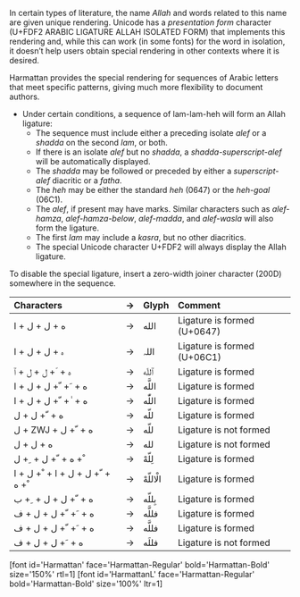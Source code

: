 

In certain types of literature, the name *Allah* and words related to this name are given unique rendering. Unicode has a *presentation form* character (U+FDF2 ARABIC LIGATURE ALLAH ISOLATED FORM) that implements this rendering and, while this can work (in some fonts) for the word in isolation, it doesn’t help users obtain special rendering in other contexts where it is desired. 

Harmattan provides the special rendering for sequences of Arabic letters that meet specific patterns, giving much more flexibility to document authors. 

* Under certain conditions, a sequence of lam-lam-heh will form an Allah ligature:
  * The sequence must include either a preceding isolate *alef* or a *shadda* on the second *lam*, or both.
  * If there is an isolate *alef* but no *shadda*, a *shadda-superscript-alef* will be automatically displayed.
  * The *shadda* may be followed or preceded by either a *superscript-alef* diacritic or a *fatha*.
  * The *heh* may be either the standard *heh* (0647) or the *heh-goal* (06C1).
  * The *alef*, if present may have marks. Similar characters such as *alef-hamza*, *alef-hamza-below*, *alef-madda*, and *alef-wasla* will also form the ligature.
  * The first *lam* may include a *kasra*, but no other diacritics.
  * The special Unicode character U+FDF2 will always display the Allah ligature.

To disable the special ligature, insert a zero-width joiner character (200D) somewhere in the sequence.

Characters | → | Glyph | Comment
:---------- | :- | :----  | :-------
<span class='HarmattanL-R normal'>&#x202d;&#x0627; + &#x0644; + &#x0644; + &#x0647;</span> | → | <span dir="rtl" class='Harmattan-R normal'> الله	</span> | Ligature is formed (U+0647)
<span class='HarmattanL-R normal'>&#x202d;&#x0627; + &#x0644; + &#x0644; + &#x06c1;</span> | → | <span dir="rtl" class='Harmattan-R normal'>اللہ	</span> | Ligature is formed (U+06C1)
<span class='HarmattanL-R normal'>&#x202d;&#x0671; + &#x0644; + &#x0644; + &#x0651; + &#x0647;</span> | → | <span dir="rtl" class='Harmattan-R normal'> ٱللّه </span> | Ligature is formed
<span class='HarmattanL-R normal'>&#x202d;&#x0627; + &#x0644; + &#x0644; + &#x0651; + &#x064e; + &#x0647;</span> | → | <span dir="rtl" class='Harmattan-R normal'>اللَّه	</span> | Ligature is formed
<span class='HarmattanL-R normal'>&#x202d;&#x0627; + &#x0644; + &#x0644; + &#x0651; + &#x0670; + &#x0647;</span> | → | <span dir="rtl" class='Harmattan-R normal'>اللّٰه</span> | 	Ligature is formed
<span class='HarmattanL-R normal'>&#x202d;&#x0644; + &#x0644; + &#x0651; + &#x0647;</span> | → | <span dir="rtl" class='Harmattan-R normal'>&#x0644;&#x0644;&#x0651;&#x0647;</span> | Ligature is formed
<span class='HarmattanL-R normal'>&#x202d;&#x0644; + ZWJ + &#x0644; + &#x0651; + &#x0647;</span> | → | <span dir="rtl" class='Harmattan-R normal'>&#x0644;&#x200D;&#x0644;&#x0651;&#x0647;</span> | Ligature is not formed
<span class='HarmattanL-R normal'>&#x202d;&#x0644; + &#x0644; + &#x0647;</span> | → | <span dir="rtl" class='Harmattan-R normal'>&#x0644;&#x0644;&#x0647;</span> | Ligature is not formed
<span class='HarmattanL-R normal'>&#x202d;&#x0644; + &#x0650; + &#x0644; + &#x0651; + &#x0647; + &#x0652;</span> | → | <span dir="rtl" class='Harmattan-R normal'>لِلّهْ	</span> | Ligature is formed
<span class='HarmattanL-R normal'>&#x202d;&#x0627; + &#x0644; + &#x0652; + &#x0627; + &#x0644; + &#x0644; + &#x0651; + &#x0647; + &#x0652;</span> | → | <span dir="rtl" class='Harmattan-R normal'>الْاللّهْ	</span> | Ligature is formed
<span class='HarmattanL-R normal'>&#x202d;&#x0628; + &#x0650; + &#x0644; + &#x0644; + &#x0651; + &#x0647;</span> | → | <span dir="rtl" class='Harmattan-R normal'>بِللّه	</span> | Ligature is formed
<span class='HarmattanL-R normal'>&#x202d;&#x0641; + &#x0644; + &#x0644; + &#x0651; + &#x064e; + &#x0647;</span> | → | <span dir="rtl" class='Harmattan-R normal'>فللَّه	</span> | Ligature is formed
<span class='HarmattanL-R normal'>&#x202d;&#x0641; + &#x0644; + &#x0644; + &#x0651; + &#x064e; + &#x0647;</span> | → | <span dir="rtl" class='Harmattan-R normal'>فللَّه	</span> | Ligature is formed
<span class='HarmattanL-R normal'>&#x202d;&#x0641; + &#x0644; + &#x0644; + &#x064e; + &#x0647;</span> | → | <span dir="rtl" class='Harmattan-R normal'>فللَه	</span> | Ligature is not formed





[font id='Harmattan' face='Harmattan-Regular' bold='Harmattan-Bold' size='150%' rtl=1]
[font id='HarmattanL' face='Harmattan-Regular' bold='Harmattan-Bold' size='100%' ltr=1]

